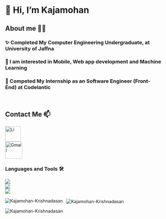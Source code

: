# 👋 Hi, I’m Kajamohan

## About me 👨‍💻

### ✨ Completed My Computer Engineering Undergraduate, at University of Jaffna

### 💞 I am interested in Mobile, Web app development and Machine Learning

### 🌱 Competed My Internship as an Software Engineer (Front-End) at Codelantic 


<br />

## Contact Me 📫

<p align="left">
    <a  href="https://www.linkedin.com/in/krishnadasan-kajamohan/" target="_blank" rel="noreferrer">
       <img src="https://skillicons.dev/icons?i=linkedin" alt="Li" width="50" height="50" />
      </a> <br/>
    <a href="mailto:kajamohanofficial@gmail.com" target="_blank" rel="noreferrer">
      <img src="https://www.gstatic.com/images/icons/material/product/2x/gmail_48dp.png" alt="Gmail" width="55" height="55">
    </a>
</p>

### Languages and Tools 🛠️

<p align="left"> 
    <img src="https://skillicons.dev/icons?i=cpp,java,js,matlab,py" />
    <br/>
    <img src="https://skillicons.dev/icons?i=angular,nextjs,bootstrap,css,html,materialui,nodejs,react,sass,ts" />
    <br/>
    <img src="https://skillicons.dev/icons?i=arduino,figma,git,github,vscode,postman" />

</p>

<p>
     <img align="left" src="https://github-readme-stats.vercel.app/api/top-langs?username=Kajamohan-Krishnadasan&show_icons=true&locale=en&layout=compact" alt="Kajamohan-Krishnadasan" />
   
</p>

<p> 
    &nbsp;
    <img align="center" src="https://github-readme-stats.vercel.app/api?username=Kajamohan-Krishnadasan&show_icons=true&locale=en" alt="Kajamohan-Krishnadasan" />
</p>

<p>
    <img align="center" src="https://github-readme-streak-stats.herokuapp.com/?user=Kajamohan-Krishnadasan&" alt="Kajamohan-Krishnadasan" />
</p>

<!---
Kajamohan-Krishnadasan/Kajamohan-Krishnadasan is a ✨ special ✨ repository because its `README.md` (this file) appears on your GitHub profile.
You can click the Preview link to take a look at your changes.
--->
